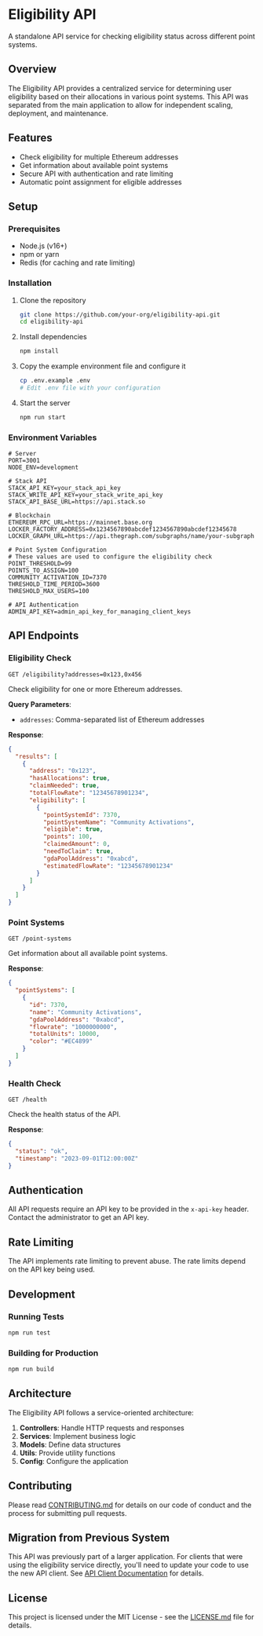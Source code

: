 # Eligibility API

A standalone API service for checking eligibility status across different point systems.

## Overview

The Eligibility API provides a centralized service for determining user eligibility based on their allocations in various point systems. This API was separated from the main application to allow for independent scaling, deployment, and maintenance.

## Features

- Check eligibility for multiple Ethereum addresses
- Get information about available point systems
- Secure API with authentication and rate limiting
- Automatic point assignment for eligible addresses

## Setup

### Prerequisites

- Node.js (v16+)
- npm or yarn
- Redis (for caching and rate limiting)

### Installation

1. Clone the repository
   ```bash
   git clone https://github.com/your-org/eligibility-api.git
   cd eligibility-api
   ```

2. Install dependencies
   ```bash
   npm install
   ```

3. Copy the example environment file and configure it
   ```bash
   cp .env.example .env
   # Edit .env file with your configuration
   ```

4. Start the server
   ```bash
   npm run start
   ```

### Environment Variables

```
# Server
PORT=3001
NODE_ENV=development

# Stack API
STACK_API_KEY=your_stack_api_key
STACK_WRITE_API_KEY=your_stack_write_api_key
STACK_API_BASE_URL=https://api.stack.so

# Blockchain
ETHEREUM_RPC_URL=https://mainnet.base.org
LOCKER_FACTORY_ADDRESS=0x1234567890abcdef1234567890abcdef12345678
LOCKER_GRAPH_URL=https://api.thegraph.com/subgraphs/name/your-subgraph

# Point System Configuration
# These values are used to configure the eligibility check
POINT_THRESHOLD=99
POINTS_TO_ASSIGN=100
COMMUNITY_ACTIVATION_ID=7370
THRESHOLD_TIME_PERIOD=3600
THRESHOLD_MAX_USERS=100

# API Authentication
ADMIN_API_KEY=admin_api_key_for_managing_client_keys
```

## API Endpoints

### Eligibility Check

```
GET /eligibility?addresses=0x123,0x456
```

Check eligibility for one or more Ethereum addresses.

**Query Parameters**:
- `addresses`: Comma-separated list of Ethereum addresses

**Response**:
```json
{
  "results": [
    {
      "address": "0x123",
      "hasAllocations": true,
      "claimNeeded": true,
      "totalFlowRate": "12345678901234",
      "eligibility": [
        {
          "pointSystemId": 7370,
          "pointSystemName": "Community Activations",
          "eligible": true,
          "points": 100,
          "claimedAmount": 0,
          "needToClaim": true,
          "gdaPoolAddress": "0xabcd",
          "estimatedFlowRate": "12345678901234"
        }
      ]
    }
  ]
}
```

### Point Systems

```
GET /point-systems
```

Get information about all available point systems.

**Response**:
```json
{
  "pointSystems": [
    {
      "id": 7370,
      "name": "Community Activations",
      "gdaPoolAddress": "0xabcd",
      "flowrate": "1000000000",
      "totalUnits": 10000,
      "color": "#EC4899"
    }
  ]
}
```

### Health Check

```
GET /health
```

Check the health status of the API.

**Response**:
```json
{
  "status": "ok",
  "timestamp": "2023-09-01T12:00:00Z"
}
```

## Authentication

All API requests require an API key to be provided in the `x-api-key` header. Contact the administrator to get an API key.

## Rate Limiting

The API implements rate limiting to prevent abuse. The rate limits depend on the API key being used.

## Development

### Running Tests

```bash
npm run test
```

### Building for Production

```bash
npm run build
```

## Architecture

The Eligibility API follows a service-oriented architecture:

1. **Controllers**: Handle HTTP requests and responses
2. **Services**: Implement business logic
3. **Models**: Define data structures
4. **Utils**: Provide utility functions
5. **Config**: Configure the application

## Contributing

Please read [CONTRIBUTING.md](CONTRIBUTING.md) for details on our code of conduct and the process for submitting pull requests.

## Migration from Previous System

This API was previously part of a larger application. For clients that were using the eligibility service directly, you'll need to update your code to use the new API client. See [API Client Documentation](docs/api-client.md) for details.

## License

This project is licensed under the MIT License - see the [LICENSE.md](LICENSE.md) file for details.
